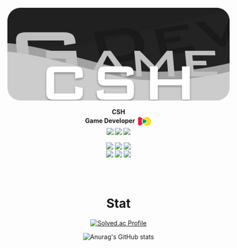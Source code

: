 <p align = "center">
  <img src = "https://github.com/csh4430/csh4430/blob/main/Image/Title.png">
</p>
<p align="center">
  <b>
    CSH
    <br>
    Game Developer 
    <img align = "center" src = "https://github.com/csh4430/csh4430/blob/main/Image/School_Logo.png" width = "35px">
    <br>
    <img align = "center" src ="https://user-images.githubusercontent.com/77655535/216351362-be60ede3-06a9-4a6f-a3d4-c61df79237e2.png" width = "35px"> 
    <img align = "center" src ="https://user-images.githubusercontent.com/77655535/216352796-863867dc-8535-4570-bb7d-d7b1c8eeecd5.png" width = "35px"> 
    <img align = "center" src ="https://user-images.githubusercontent.com/77655535/216352957-8d291007-b2e4-43c2-8cf1-0b33404b7dc9.png" width = "35px">
    </b>
</p>

<p align="center">
  <img align ="center" src ="https://user-images.githubusercontent.com/77655535/216356762-fc68c751-d4b1-46a7-9193-b4eb7e15ea14.png" width ="30px"> 
  <img align ="center" src ="https://user-images.githubusercontent.com/77655535/216357213-1cc65c72-0445-4527-9890-ab20941de5b9.png" width="30px">
  <img align ="center" src ="https://user-images.githubusercontent.com/77655535/216357545-36cbeb2e-52cb-4409-9929-7c8c10ba40ba.png" width="30px">
   <br>
  <img align ="center" src ="https://user-images.githubusercontent.com/77655535/216358220-05c431a5-f603-4265-be54-d632ae7ff87e.png" width ="30px">
  <img align ="center" src ="https://upload.wikimedia.org/wikipedia/commons/thumb/3/3f/Git_icon.svg/97px-Git_icon.svg.png?20220905010122" width ="30px">
  <img align ="center" src ="https://upload.wikimedia.org/wikipedia/commons/a/af/Adobe_Photoshop_CC_icon.svg" width ="30px">
</p>

<br>
<br>

<h1 align ="center">
  Stat
</h1>
<span align ="center">

[![Solved.ac Profile](http://mazassumnida.wtf/api/v2/generate_badge?boj=snghun6889)](https://solved.ac/snghun6889)  
  
![Anurag's GitHub stats](https://github-readme-stats.vercel.app/api?username=csh4430&show_icons=true&theme=dark)

</span>
